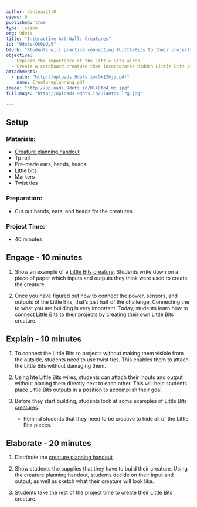 ```yaml
---
author: danleavitt0
views: 0
published: true
type: lesson
org: 9dots
title: "Interactive Art Wall: Creatures"
id: "9dots-Ok0pUy5"
blurb: "Students will practice connecting #LittleBits to their projects using wires and twist ties by creating a Little Bits creature."
objective: 
  - Explain the importance of the Little Bits wires
  - Create a cardboard creature that incorporates hidden Little Bits pieces
attachments: 
  - path: "http://uploads.9dots.io/Ok13bji.pdf"
    name: Creatureplanning.pdf
image: "http://uploads.9dots.io/Ol48to4_md.jpg"
fullImage: "http://uploads.9dots.io/Ol48to4_lrg.jpg"

---
```


## Setup

### Materials:

- [Creature planning handout](http://uploads.9dots.io/Ok13bji.pdf)
- Tp roll
- Pre-made ears, hands, heads
- Little bits
- Markers
- Twist ties

### Preparation:

- Cut out hands, ears, and heads for the creatures

### Project Time:

- 40 minutes

## Engage - 10 minutes

1. Show an example of a [Little Bits creature](http://littlebits.cc/projects/rude-animal). Students write down on a piece of paper which inputs and outputs they think were used to create the creature.

2. Once you have figured out how to connect the power, sensors, and outputs of the Little Bits, that’s just half of the challenge.  Connecting the to what you are building is very important. Today, students learn how to connect Little Bits to their projects by creating their own Little Bits creature.

## Explain - 10 minutes

1. To connect the Little Bits to projects without making them visible from the outside, students need to use twist ties. This enables them to attach the Little Bits without damaging them.

2. Using hte Little Bits wires, students can attach their inputs and output without placing them directly next to each other. This will help students place Little Bits outputs in a position to accomplish their goal.

3. Before they start building, students look at some examples of Little Bits [creatures](https://lb-community.s3.amazonaws.com/uploads/lesson/image/40/large_IMG_1511.JPG). 
	- Remind students that they need to be creative to hide all of the Little Bits pieces.

## Elaborate - 20 minutes

1. Distribute the [creature planning handout](http://uploads.9dots.io/Ok13bji.pdf)

2. Show students the supplies that they have to build their creature. Using the creature planning handout, students decide on their input and output, as well as sketch what their creature will look like.

3. Students take the rest of the project time to create their Little Bits creature.
